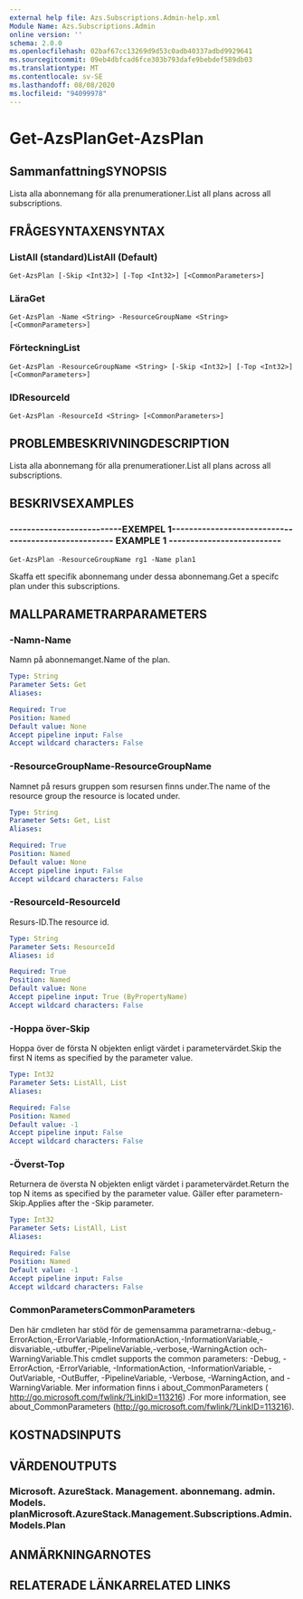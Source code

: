 ```yaml
---
external help file: Azs.Subscriptions.Admin-help.xml
Module Name: Azs.Subscriptions.Admin
online version: ''
schema: 2.0.0
ms.openlocfilehash: 02baf67cc13269d9d53c0adb40337adbd9929641
ms.sourcegitcommit: 09eb4dbfcad6fce303b793dafe9bebdef589db03
ms.translationtype: MT
ms.contentlocale: sv-SE
ms.lasthandoff: 08/08/2020
ms.locfileid: "94099978"
---
```

# <span data-ttu-id="744fd-101">Get-AzsPlan</span><span class="sxs-lookup"><span data-stu-id="744fd-101">Get-AzsPlan</span></span>

## <span data-ttu-id="744fd-102">Sammanfattning</span><span class="sxs-lookup"><span data-stu-id="744fd-102">SYNOPSIS</span></span>
<span data-ttu-id="744fd-103">Lista alla abonnemang för alla prenumerationer.</span><span class="sxs-lookup"><span data-stu-id="744fd-103">List all plans across all subscriptions.</span></span>

## <span data-ttu-id="744fd-104">FRÅGESYNTAXEN</span><span class="sxs-lookup"><span data-stu-id="744fd-104">SYNTAX</span></span>

### <span data-ttu-id="744fd-105">ListAll (standard)</span><span class="sxs-lookup"><span data-stu-id="744fd-105">ListAll (Default)</span></span>
```
Get-AzsPlan [-Skip <Int32>] [-Top <Int32>] [<CommonParameters>]
```

### <span data-ttu-id="744fd-106">Lära</span><span class="sxs-lookup"><span data-stu-id="744fd-106">Get</span></span>
```
Get-AzsPlan -Name <String> -ResourceGroupName <String> [<CommonParameters>]
```

### <span data-ttu-id="744fd-107">Förteckning</span><span class="sxs-lookup"><span data-stu-id="744fd-107">List</span></span>
```
Get-AzsPlan -ResourceGroupName <String> [-Skip <Int32>] [-Top <Int32>] [<CommonParameters>]
```

### <span data-ttu-id="744fd-108">ID</span><span class="sxs-lookup"><span data-stu-id="744fd-108">ResourceId</span></span>
```
Get-AzsPlan -ResourceId <String> [<CommonParameters>]
```

## <span data-ttu-id="744fd-109">PROBLEMBESKRIVNING</span><span class="sxs-lookup"><span data-stu-id="744fd-109">DESCRIPTION</span></span>
<span data-ttu-id="744fd-110">Lista alla abonnemang för alla prenumerationer.</span><span class="sxs-lookup"><span data-stu-id="744fd-110">List all plans across all subscriptions.</span></span>

## <span data-ttu-id="744fd-111">BESKRIVS</span><span class="sxs-lookup"><span data-stu-id="744fd-111">EXAMPLES</span></span>

### <span data-ttu-id="744fd-112">--------------------------EXEMPEL 1--------------------------</span><span class="sxs-lookup"><span data-stu-id="744fd-112">-------------------------- EXAMPLE 1 --------------------------</span></span>
```
Get-AzsPlan -ResourceGroupName rg1 -Name plan1
```

<span data-ttu-id="744fd-113">Skaffa ett specifik abonnemang under dessa abonnemang.</span><span class="sxs-lookup"><span data-stu-id="744fd-113">Get a specifc plan under this subscriptions.</span></span>

## <span data-ttu-id="744fd-114">MALLPARAMETRAR</span><span class="sxs-lookup"><span data-stu-id="744fd-114">PARAMETERS</span></span>

### <span data-ttu-id="744fd-115">-Namn</span><span class="sxs-lookup"><span data-stu-id="744fd-115">-Name</span></span>
<span data-ttu-id="744fd-116">Namn på abonnemanget.</span><span class="sxs-lookup"><span data-stu-id="744fd-116">Name of the plan.</span></span>

```yaml
Type: String
Parameter Sets: Get
Aliases: 

Required: True
Position: Named
Default value: None
Accept pipeline input: False
Accept wildcard characters: False
```

### <span data-ttu-id="744fd-117">-ResourceGroupName</span><span class="sxs-lookup"><span data-stu-id="744fd-117">-ResourceGroupName</span></span>
<span data-ttu-id="744fd-118">Namnet på resurs gruppen som resursen finns under.</span><span class="sxs-lookup"><span data-stu-id="744fd-118">The name of the resource group the resource is located under.</span></span>

```yaml
Type: String
Parameter Sets: Get, List
Aliases: 

Required: True
Position: Named
Default value: None
Accept pipeline input: False
Accept wildcard characters: False
```

### <span data-ttu-id="744fd-119">-ResourceId</span><span class="sxs-lookup"><span data-stu-id="744fd-119">-ResourceId</span></span>
<span data-ttu-id="744fd-120">Resurs-ID.</span><span class="sxs-lookup"><span data-stu-id="744fd-120">The resource id.</span></span>

```yaml
Type: String
Parameter Sets: ResourceId
Aliases: id

Required: True
Position: Named
Default value: None
Accept pipeline input: True (ByPropertyName)
Accept wildcard characters: False
```

### <span data-ttu-id="744fd-121">-Hoppa över</span><span class="sxs-lookup"><span data-stu-id="744fd-121">-Skip</span></span>
<span data-ttu-id="744fd-122">Hoppa över de första N objekten enligt värdet i parametervärdet.</span><span class="sxs-lookup"><span data-stu-id="744fd-122">Skip the first N items as specified by the parameter value.</span></span>

```yaml
Type: Int32
Parameter Sets: ListAll, List
Aliases: 

Required: False
Position: Named
Default value: -1
Accept pipeline input: False
Accept wildcard characters: False
```

### <span data-ttu-id="744fd-123">-Överst</span><span class="sxs-lookup"><span data-stu-id="744fd-123">-Top</span></span>
<span data-ttu-id="744fd-124">Returnera de översta N objekten enligt värdet i parametervärdet.</span><span class="sxs-lookup"><span data-stu-id="744fd-124">Return the top N items as specified by the parameter value.</span></span>
<span data-ttu-id="744fd-125">Gäller efter parametern-Skip.</span><span class="sxs-lookup"><span data-stu-id="744fd-125">Applies after the -Skip parameter.</span></span>

```yaml
Type: Int32
Parameter Sets: ListAll, List
Aliases: 

Required: False
Position: Named
Default value: -1
Accept pipeline input: False
Accept wildcard characters: False
```

### <span data-ttu-id="744fd-126">CommonParameters</span><span class="sxs-lookup"><span data-stu-id="744fd-126">CommonParameters</span></span>
<span data-ttu-id="744fd-127">Den här cmdleten har stöd för de gemensamma parametrarna:-debug,-ErrorAction,-ErrorVariable,-InformationAction,-InformationVariable,-disvariable,-utbuffer,-PipelineVariable,-verbose,-WarningAction och-WarningVariable.</span><span class="sxs-lookup"><span data-stu-id="744fd-127">This cmdlet supports the common parameters: -Debug, -ErrorAction, -ErrorVariable, -InformationAction, -InformationVariable, -OutVariable, -OutBuffer, -PipelineVariable, -Verbose, -WarningAction, and -WarningVariable.</span></span> <span data-ttu-id="744fd-128">Mer information finns i about_CommonParameters ( http://go.microsoft.com/fwlink/?LinkID=113216) .</span><span class="sxs-lookup"><span data-stu-id="744fd-128">For more information, see about_CommonParameters (http://go.microsoft.com/fwlink/?LinkID=113216).</span></span>

## <span data-ttu-id="744fd-129">KOSTNADS</span><span class="sxs-lookup"><span data-stu-id="744fd-129">INPUTS</span></span>

## <span data-ttu-id="744fd-130">VÄRDEN</span><span class="sxs-lookup"><span data-stu-id="744fd-130">OUTPUTS</span></span>

### <span data-ttu-id="744fd-131">Microsoft. AzureStack. Management. abonnemang. admin. Models. plan</span><span class="sxs-lookup"><span data-stu-id="744fd-131">Microsoft.AzureStack.Management.Subscriptions.Admin.Models.Plan</span></span>

## <span data-ttu-id="744fd-132">ANMÄRKNINGAR</span><span class="sxs-lookup"><span data-stu-id="744fd-132">NOTES</span></span>

## <span data-ttu-id="744fd-133">RELATERADE LÄNKAR</span><span class="sxs-lookup"><span data-stu-id="744fd-133">RELATED LINKS</span></span>

